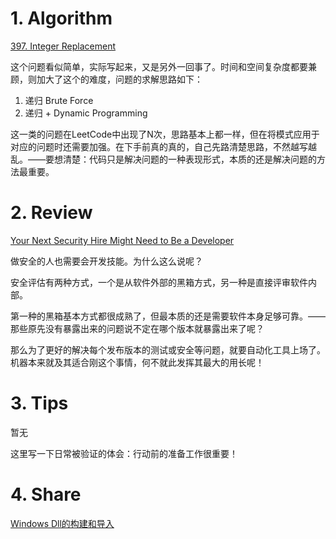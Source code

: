 # 1. Algorithm

[397. Integer Replacement](https://leetcode.com/problems/integer-replacement/)

这个问题看似简单，实际写起来，又是另外一回事了。时间和空间复杂度都要兼顾，则加大了这个的难度，问题的求解思路如下：
1. 递归 Brute Force
2. 递归 + Dynamic Programming

这一类的问题在LeetCode中出现了N次，思路基本上都一样，但在将模式应用于对应的问题时还需要加强。在下手前真的真的，自己先路清楚思路，不然越写越乱。——要想清楚：代码只是解决问题的一种表现形式，本质的还是解决问题的方法最重要。

# 2. Review

[Your Next Security Hire Might Need to Be a Developer](<https://thenewstack.io/your-next-security-hire-might-need-to-be-a-developer/>)

做安全的人也需要会开发技能。为什么这么说呢？

安全评估有两种方式，一个是从软件外部的黑箱方式，另一种是直接评审软件内部。

第一种的黑箱基本方式都很成熟了，但最本质的还是需要软件本身足够可靠。——那些原先没有暴露出来的问题说不定在哪个版本就暴露出来了呢？

那么为了更好的解决每个发布版本的测试或安全等问题，就要自动化工具上场了。机器本来就及其适合刚这个事情，何不就此发挥其最大的用长呢！

# 3. Tips

暂无

这里写一下日常被验证的体会：行动前的准备工作很重要！


# 4. Share

[Windows Dll的构建和导入](<https://blog.csdn.net/VVBBBBB/article/details/91385105>)
